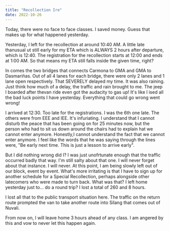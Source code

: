 ```yaml
---
title: "Recollection Ire"
date: 2022-10-26
---
```


Today, there were no face to face classes. I saved money. Guess that makes up for what happened yesterday. 

Yesterday, I left for the recollection at around 10:40 AM. A little late thanusual ut still early for my ETA which is ALWAYS 2 hours after departure, which is 12:40.
The registration for the recollection starts at 12:00 and ends at 1:00 AM. So that means my ETA still falls inside the given time, right?

In comes the two bridges that connects Carmona to GMA and GMA to Dasmariñas. Out of all 4 lanes for each bridge, there were only 2 lanes and 1 lane open respectively. That SEVERELY delayed my time. It was also raining. Just think how much of a delay, the traffic and rain brought to me. The jeep I boarded after thevan ride even got the audacity to gas up! It's like I ised all the bad luck points I have yesterday. Everything that could go wrong went wrong!

I arrived at 12:30. Too late for the registrations. I was the 6th one late. The others were from EEE and IEE. It's infuriating. I understand that I cannot disturb the peace that has been going on for 25 minutes now, but the person who had to sit us down around the chairs had to explain hat we cannot enter anymore. Honestly,I cannot understand the fact that we cannot enter anymore. I feel like the words that he was saying through the lines were, "Be early next time. This is just a lesson to arrive early".

But I did nothing wrong did I? I was just unofrtunate enough that the traffic occurred badly that way. I'm still salty about that one. I will never forget about that instance. I will never. At this point, I am being slowly left out of our block, event by event. What's more irritating is that I have to sign up for another schedule for a Special Recollection, perhaps alongside other latecomers who were made to turn back. What was that? I left home yesterday just to... do a round trip? I lost a total of 260 and 8 hours. 

I lost all that to the public transport situation here. The traffic on the return route prompted the van to take another route into Silang that comes out of Nuvali. 

From now on, I will leave home 3 hours ahead of any class. I am angered by this and vow to never let this happen again. 
